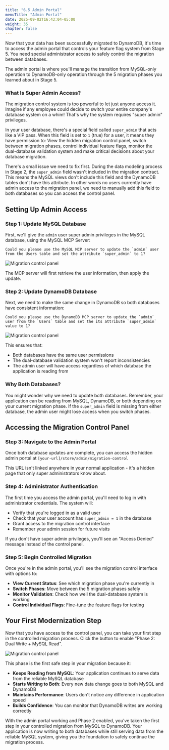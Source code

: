 ```yaml
---
title: "6.5 Admin Portal"
menuTitle: "Admin Portal"
date: 2025-09-02T16:43:04-05:00
weight: 35
chapter: false
---
```


Now that your data has been successfully migrated to DynamoDB, it's time to access the admin portal that controls your feature flag system from Stage 5. You need special administrator access to safely control the migration between databases.

The admin portal is where you'll manage the transition from MySQL-only operation to DynamoDB-only operation through the 5 migration phases you learned about in Stage 5.

### What Is Super Admin Access?

The migration control system is too powerful to let just anyone access it. Imagine if any employee could decide to switch your entire company's database system on a whim! That's why the system requires "super admin" privileges.

In your user database, there's a special field called `super_admin` that acts like a VIP pass. When this field is set to `1` (true) for a user, it means they have permission to: View the hidden migration control panel, switch between migration phases, control individual feature flags, monitor the dual-database validation system and make critical decisions about your database migration.

There's a small issue we need to fix first. During the data modeling process in Stage 2, the `super_admin` field wasn't included in the migration contract. This means the MySQL views don't include this field and the DynamoDB tables don't have this attribute. In other words no users currently have admin access to the migration panel, we need to manually add this field to both databases so you can access the control panel.

## Setting Up Admin Access

### Step 1: Update MySQL Database

First, we'll give the `admin` user super admin privileges in the MySQL database, using the MySQL MCP Server:

```shell
Could you please use the MySQL MCP server to update the `admin` user from the Users table and set the attribute `super_admin` to 1?
```

![Migration control panel](/static/images/modernizr/6/stage06-23.png)

The MCP server will first retrieve the user information, then apply the update.

### Step 2: Update DynamoDB Database

Next, we need to make the same change in DynamoDB so both databases have consistent information:

```shell
Could you please use the DynamoDB MCP server to update the `admin` user from the `Users` table and set the its attribute `super_admin` value to 1?
```

![Migration control panel](/static/images/modernizr/6/stage06-24.png)

This ensures that:
- Both databases have the same user permissions
- The dual-database validation system won't report inconsistencies
- The admin user will have access regardless of which database the application is reading from

### Why Both Databases?

You might wonder why we need to update both databases. Remember, your application can be reading from MySQL, DynamoDB, or both depending on your current migration phase. If the `super_admin` field is missing from either database, the admin user might lose access when you switch phases.

## Accessing the Migration Control Panel

### Step 3: Navigate to the Admin Portal

Once both database updates are complete, you can access the hidden admin portal at `[your-url]/store/admin/migration-control`

This URL isn't linked anywhere in your normal application - it's a hidden page that only super administrators know about.

### Step 4: Administrator Authentication

The first time you access the admin portal, you'll need to log in with administrator credentials. The system will:

- Verify that you're logged in as a valid user
- Check that your user account has `super_admin = 1` in the database
- Grant access to the migration control interface
- Remember your admin session for future visits

If you don't have super admin privileges, you'll see an "Access Denied" message instead of the control panel.

### Step 5: Begin Controlled Migration

Once you're in the admin portal, you'll see the migration control interface with options to:

- **View Current Status**: See which migration phase you're currently in
- **Switch Phases**: Move between the 5 migration phases safely
- **Monitor Validation**: Check how well the dual-database system is working
- **Control Individual Flags**: Fine-tune the feature flags for testing

## Your First Modernization Step

Now that you have access to the control panel, you can take your first step in the controlled migration process. Click the button to enable "Phase 2: Dual Write + MySQL Read".

![Migration control panel](/static/images/modernizr/6/stage06-25.png)

This phase is the first safe step in your migration because it:
- **Keeps Reading from MySQL**: Your application continues to serve data from the reliable MySQL database
- **Starts Writing to Both**: Every new data change goes to both MySQL and DynamoDB
- **Maintains Performance**: Users don't notice any difference in application speed
- **Builds Confidence**: You can monitor that DynamoDB writes are working correctly

With the admin portal working and Phase 2 enabled, you've taken the first step in your controlled migration from MySQL to DynamoDB. Your application is now writing to both databases while still serving data from the reliable MySQL system, giving you the foundation to safely continue the migration process.
